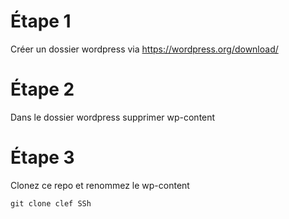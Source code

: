 # Étape 1
Créer un dossier wordpress via https://wordpress.org/download/
# Étape 2
 Dans le dossier wordpress supprimer wp-content
# Étape 3
Clonez ce repo et renommez le wp-content

```
git clone clef SSh

```
